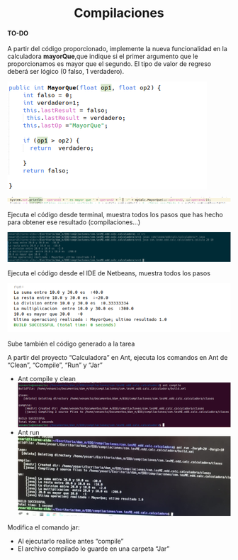 <center><h1>Compilaciones<h></center>

#### TO-DO
<p>A partir del código proporcionado, implemente la nueva funcionalidad en la calculadora <b>mayorQue</b>,que indique si el primer argumento que le proporcionamos es mayor que el segundo. El tipo de valor de regreso deberá ser lógico (0 falso, 1 verdadero).
</p>

![Alt text](1_2.png)

![Alt text](1_1.png)

<p>Ejecuta el código desde terminal, muestra todos los pasos que has hecho para obtener ese resultado (compilaciones…)
</p>

![Alt text](2.png)

<p>Ejecuta el código desde el IDE de Netbeans, muestra todos los pasos</p>

![Alt text](3.png)
<p>Sube también el código generado a la tarea
</p>


<p>A partir del proyecto “Calculadora” en Ant, ejecuta los comandos en Ant de “Clean”, “Compile”, “Run” y “Jar”
<p>

* Ant compile y clean
![Alt text](antCompile.png)
* Ant run
![Alt text](antRun.jpeg)

<p>Modifica el comando jar:

* Al ejecutarlo realice antes “compile”
* El archivo compilado lo guarde en una carpeta “Jar”


<p>